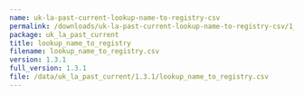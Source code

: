 ```yaml
---
name: uk-la-past-current-lookup-name-to-registry-csv
permalink: /downloads/uk-la-past-current-lookup-name-to-registry-csv/1_3_1
package: uk_la_past_current
title: lookup_name_to_registry
filename: lookup_name_to_registry.csv
version: 1.3.1
full_version: 1.3.1
file: /data/uk_la_past_current/1.3.1/lookup_name_to_registry.csv
---
```

